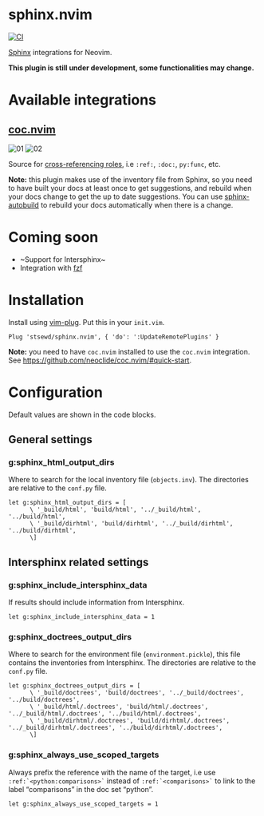 # sphinx.nvim

[![CI](https://github.com/stsewd/sphinx.nvim/workflows/CI/badge.svg)](https://github.com/stsewd/sphinx.nvim/actions?query=workflow%3ACI)

[Sphinx](https://www.sphinx-doc.org/) integrations for Neovim.

**This plugin is still under development, some functionalities may change.**

# Available integrations

## [coc.nvim](https://github.com/neoclide/coc.nvim/)

![01](https://user-images.githubusercontent.com/4975310/77864888-f41f4080-71f0-11ea-9108-741df3cbf1ce.png)
![02](https://user-images.githubusercontent.com/4975310/77864900-fed9d580-71f0-11ea-8e5e-60c8df1c06e9.png)

Source for [cross-referencing roles](https://www.sphinx-doc.org/en/master/usage/restructuredtext/roles.html#cross-referencing-syntax),
i.e `:ref:`, `:doc:`, `py:func`, etc.

**Note:** this plugin makes use of the inventory file from Sphinx,
so you need to have built your docs at least once to get suggestions,
and rebuild when your docs change to get the up to date suggestions.
You can use [sphinx-autobuild](https://github.com/GaretJax/sphinx-autobuild) to rebuild your docs automatically when there is a change.

# Coming soon

- ~Support for Intersphinx~
- Integration with [fzf](https://github.com/junegunn/fzf/)

# Installation

Install using [vim-plug](https://github.com/junegunn/vim-plug).
Put this in your `init.vim`.

```vim
Plug 'stsewd/sphinx.nvim', { 'do': ':UpdateRemotePlugins' }
```

**Note:** you need to have `coc.nvim` installed to use the `coc.nvim` integration.
See <https://github.com/neoclide/coc.nvim/#quick-start>.

# Configuration

Default values are shown in the code blocks.

## General settings

### g:sphinx_html_output_dirs

Where to search for the local inventory file (`objects.inv`).
The directories are relative to the `conf.py` file.

```vim
let g:sphinx_html_output_dirs = [
      \ '_build/html', 'build/html', '../_build/html', '../build/html',
      \ '_build/dirhtml', 'build/dirhtml', '../_build/dirhtml', '../build/dirhtml',
      \]
```

## Intersphinx related settings

### g:sphinx_include_intersphinx_data

If results should include information from Intersphinx.

```vim
let g:sphinx_include_intersphinx_data = 1
```

### g:sphinx_doctrees_output_dirs

Where to search for the environment file (`environment.pickle`),
this file contains the inventories from Intersphinx.
The directories are relative to the `conf.py` file.

```vim
let g:sphinx_doctrees_output_dirs = [
      \ '_build/doctrees', 'build/doctrees', '../_build/doctrees', '../build/doctrees',
      \ '_build/html/.doctrees', 'build/html/.doctrees', '../_build/html/.doctrees', '../build/html/.doctrees',
      \ '_build/dirhtml/.doctrees', 'build/dirhtml/.doctrees', '../_build/dirhtml/.doctrees', '../build/dirhtml/.doctrees',
      \]
```

### g:sphinx_always_use_scoped_targets

Always prefix the reference with the name of the target,
i.e use `` :ref:`<python:comparisons>` `` instead of `` :ref:`<comparisons>` ``
to link to the label “comparisons” in the doc set “python”.

```vim
let g:sphinx_always_use_scoped_targets = 1
```
